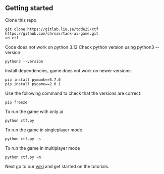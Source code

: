 ## Getting started

Clone this repo.
```
git clone https://gitlab.liu.se/tdde25/ctf https://github.com/chrnas/tank-ai-game.git
cd ctf
```

Code does not work on python 3.12
Check python version using python3 --version
```
python3 --version
```

Install dependencies, game does not work on newer versions:
```
pip install pymunk==5.7.0
pip install pygame==2.0.1
```

Use the following command to check that the versions are correct:
```
pip freeze
```

To run the game with only ai
```
python ctf.py
```

To run the game in singleplayer mode
```
python ctf.py -s
```

To run the game in multiplayer mode
```
python ctf.py -m
```


Next go to our [wiki](https://gitlab.liu.se/tdde25/ctf/wikis/home) and get started on the tutorials.
